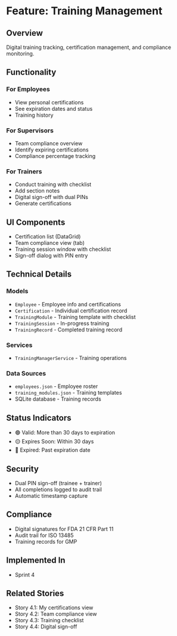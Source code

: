 # Feature: Training Management

## Overview
Digital training tracking, certification management, and compliance monitoring.

## Functionality

### For Employees
- View personal certifications
- See expiration dates and status
- Training history

### For Supervisors
- Team compliance overview
- Identify expiring certifications
- Compliance percentage tracking

### For Trainers
- Conduct training with checklist
- Add section notes
- Digital sign-off with dual PINs
- Generate certifications

## UI Components
- Certification list (DataGrid)
- Team compliance view (tab)
- Training session window with checklist
- Sign-off dialog with PIN entry

## Technical Details

### Models
- `Employee` - Employee info and certifications
- `Certification` - Individual certification record
- `TrainingModule` - Training template with checklist
- `TrainingSession` - In-progress training
- `TrainingRecord` - Completed training record

### Services
- `TrainingManagerService` - Training operations

### Data Sources
- `employees.json` - Employee roster
- `training_modules.json` - Training templates
- SQLite database - Training records

## Status Indicators
- 🟢 Valid: More than 30 days to expiration
- 🟡 Expires Soon: Within 30 days
- 🔴 Expired: Past expiration date

## Security
- Dual PIN sign-off (trainee + trainer)
- All completions logged to audit trail
- Automatic timestamp capture

## Compliance
- Digital signatures for FDA 21 CFR Part 11
- Audit trail for ISO 13485
- Training records for GMP

## Implemented In
- Sprint 4

## Related Stories
- Story 4.1: My certifications view
- Story 4.2: Team compliance view
- Story 4.3: Training checklist
- Story 4.4: Digital sign-off
